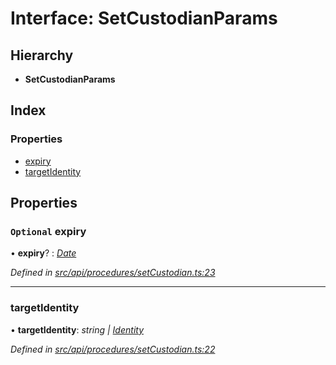 # Interface: SetCustodianParams

## Hierarchy

* **SetCustodianParams**

## Index

### Properties

* [expiry](setcustodianparams.md#optional-expiry)
* [targetIdentity](setcustodianparams.md#targetidentity)

## Properties

### `Optional` expiry

• **expiry**? : *[Date](../enums/transactionargumenttype.md#date)*

*Defined in [src/api/procedures/setCustodian.ts:23](https://github.com/PolymathNetwork/polymesh-sdk/blob/a0872cf4/src/api/procedures/setCustodian.ts#L23)*

___

###  targetIdentity

• **targetIdentity**: *string | [Identity](../classes/identity.md)*

*Defined in [src/api/procedures/setCustodian.ts:22](https://github.com/PolymathNetwork/polymesh-sdk/blob/a0872cf4/src/api/procedures/setCustodian.ts#L22)*
